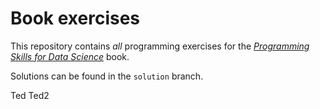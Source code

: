 # Book exercises

This repository contains _all_ programming exercises for the [_Programming Skills for Data Science_](https://programming-for-data-science.github.io/) book.

Solutions can be found in the `solution` branch.

Ted
Ted2
